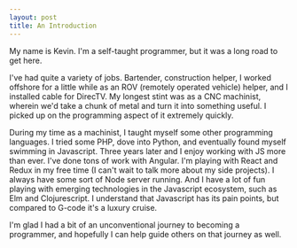 ```yaml
---
layout: post
title: An Introduction
---
```


My name is Kevin.  I'm a self-taught programmer, but it was a long road to get here.

I've had quite a variety of jobs.  Bartender, construction helper, I worked offshore for a little while as an ROV (remotely operated vehicle) helper, and I installed cable for DirecTV.  My longest stint was as a CNC machinist, wherein we'd take a chunk of metal and turn it into something useful.  I picked up on the programming aspect of it extremely quickly.

During my time as a machinist, I taught myself some other programming languages.  I tried some PHP, dove into Python, and eventually found myself swimming in Javascript.  Three years later and I enjoy working with JS more than ever.  I've done tons of work with Angular.  I'm playing with React and Redux in my free time (I can't wait to talk more about my side projects).  I always have some sort of Node server running.  And I have a lot of fun playing with emerging technologies in the Javascript ecosystem, such as Elm and Clojurescript.  I understand that Javascript has its pain points, but compared to G-code it's a luxury cruise.

I'm glad I had a bit of an unconventional journey to becoming a programmer, and hopefully I can help guide others on that journey as well.

